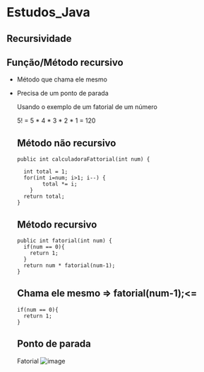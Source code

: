 # Estudos_Java

## Recursividade

## Função/Método recursivo
- Método que chama ele mesmo
- Precisa de um ponto de parada

  Usando o exemplo de um fatorial de um número

  5! = 5 * 4 * 3 * 2 * 1 = 120

  ## Método não recursivo

  ```
  public int calculadoraFattorial(int num) {

    int total = 1;
    for(int i=num; i>1; i--) {
          total *= i;
      }
    return total;
  }
  ```

  ## Método recursivo

  ```
  public int fatorial(int num) {
    if(num == 0){
      return 1;
    }
    return num * fatorial(num-1);
  }
  ```

  ## Chama ele mesmo => fatorial(num-1);<=

  ```
  if(num == 0){
    return 1;
  }
  ```
  ## Ponto de parada

  Fatorial
  ![image](https://github.com/Fabricioperrone/Estudos_Java/assets/69866913/a99d066f-07d7-42fc-8f84-5a7d4a9f44e5)


  
